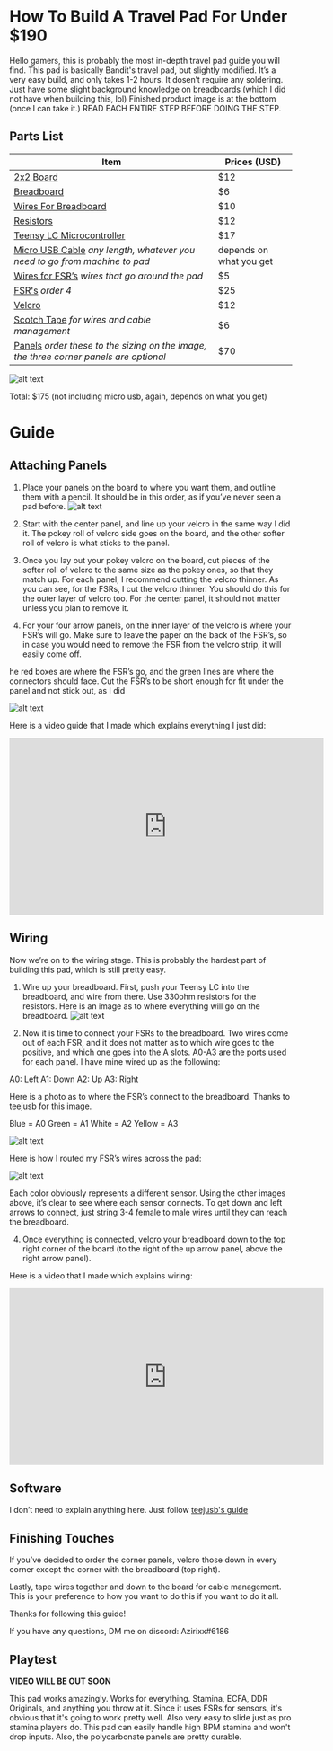 # How To Build A Travel Pad For Under $190

Hello gamers, this is probably the most in-depth travel pad guide you will find. This pad is basically Bandit's travel pad, but slightly modified. It’s a very easy build, and only takes 1-2 hours. It dosen’t require any soldering. Just have some slight background knowledge on breadboards (which I did not have when building this, lol) Finished product image is at the bottom (once I can take it.) READ EACH ENTIRE STEP BEFORE DOING THE STEP. 

## Parts List


| Item                                                                                       | Prices (USD)             |
|--------------------------------------------------------------------------------------------|--------------------------|
| [2x2 Board](https://www.homedepot.com/p/Sanded-Plywood-Common-15-32-in-x-2-ft-x-2-ft-Actual-0-451-in-x-23-75-in-x-23-75-in-300888/202093832?g_store=4180&source=shoppingads&locale=en-US)                                                                              | $12                      |
| [Breadboard](https://www.amazon.com/Pcs-MCIGICM-Points-Solderless-Breadboard/dp/B07PCJP9DY/ref=sr_1_7?dchild=1&keywords=breadboards&qid=1623441551&sr=8-7)                                                                             | $6                       |
| [Wires For Breadboard](https://www.amazon.com/AUSTOR-Lengths-Assorted-Preformed-Breadboard/dp/B07CJYSL2T/ref=sr_1_3?dchild=1&keywords=breadboard+wires&qid=1623441581&sr=8-3)                                                                   | $10                      |
| [Resistors](https://www.amazon.com/Elegoo-Values-Resistor-Assortment-Compliant/dp/B072BL2VX1/ref=sr_1_3?dchild=1&keywords=resistor+kit&qid=1623441602&sr=8-3)                                                                              | $12                      |
| [Teensy LC Microcontroller](https://www.amazon.com/Teensy-LC-with-pins/dp/B016MZVBOA/ref=sr_1_1?dchild=1&keywords=teensy+lc&qid=1623441625&sr=8-1)                                                              | $17                      |
| [Micro USB Cable](https://www.amazon.com/s?k=micro+usb+cable&crid=2AK4RHF2IM0ZI&sprefix=micro+usb+cab%2Caps%2C472&ref=nb_sb_ss_ts-doa-p_1_13) _any length, whatever you need to go from machine to pad_              | depends on  what you get |
| [Wires for FSR’s](https://www.amazon.com/EDGELEC-Breadboard-Optional-Assorted-Multicolored/dp/B07GD2BWPY/ref=sr_1_4?dchild=1&keywords=breadboard+jumper+wires&qid=1623441650&sr=8-4) _wires that go around the pad_                                         | $5                       |
| [FSR's](https://buyinterlinkelectronics.com/products/fsr-model-408-300mm-length?_pos=4&_sid=0b9c66a78&_ss=r) _order 4_                                                                        | $25                      |
| [Velcro](https://www.amazon.com/dp/B00H3R9S1K/ref=sspa_dk_detail_0?psc=1&pd_rd_i=B00H3R9S1K&pd_rd_w=86jgs&pf_rd_p=91afecf5-8b2e-41e2-9f11-dc6992c6eaa1&pd_rd_wg=92BdF&pf_rd_r=DY9SFGPDHWFWZTNC7N30&pd_rd_r=a8041cdc-b3a0-48ac-82a1-b3ea3bee41ea&spLa=ZW5jcnlwdGVkUXVhbGlmaWVyPUFMVUswMVRFRU9JSUEmZW5jcnlwdGVkSWQ9QTA5NzY3NDkzQTcwNlFYUEhGR1VNJmVuY3J5cHRlZEFkSWQ9QTAzNzY0NzAzUUc1WTRTUjNRVkRPJndpZGdldE5hbWU9c3BfZGV0YWlsJmFjdGlvbj1jbGlja1JlZGlyZWN0JmRvTm90TG9nQ2xpY2s9dHJ1ZQ==)                                                                                 | $12                      |
| [Scotch Tape](https://www.amazon.com/Learning-Resources-MMM3105-Scotch-Inches/dp/B016XTHB0I/ref=sr_1_3?dchild=1&keywords=scotch+tape&qid=1623441773&sr=8-3) _for wires and cable management_                                           | $6                       |
| [Panels](https://www.tapplastics.com/product/plastics/cut_to_size_plastic/polycarbonate_sheets/516) _order these to the sizing on the image,  the three corner panels are optional_ | $70                      |

![alt text](https://lh6.googleusercontent.com/sgTGmuUYJRUlOQxntgMo7a1ClsjP7E7tSf5ghex1MjURzje0U8Q5nkkzAGFcL8WvvsTZRY2bljqY1I9Pm6tbZQObU2p2M3k8tlyc0mf3eITMdioXAjiMTvNNMi8qWVjCw-9vWIXD)

Total: $175 (not including micro usb, again, depends on what you get)

# Guide

## Attaching Panels
1. Place your panels on the board to where you want them, and outline them with a pencil. It should be in this order, as if you’ve never seen a pad before.
![alt text](https://lh6.googleusercontent.com/LfSvpIpiNeRMPY35QtFitAa-Rq6XzXbZxiHji6KSWBoUBoTlnM3SqHOq0oGH5dkS3Gs9LRX_jpIL9IMzovk7FtBEVs-FH0lOmeXi1yF-bL5XureB1JrrrftcqjBJKw44Xkdl5CX5)

2. Start with the center panel, and line up your velcro in the same way I did it. The pokey roll of velcro side goes on the board, and the other softer roll of velcro is what sticks to the panel.
3. Once you lay out your pokey velcro on the board, cut pieces of the softer roll of velcro to the same size as the pokey ones, so that they match up. For each panel, I recommend cutting the velcro thinner. As you can see, for the FSRs, I cut the velcro thinner. You should do this for the outer layer of velcro too. For the center panel, it should not matter unless you plan to remove it.
4. For your four arrow panels, on the inner layer of the velcro is where your FSR’s will go. Make sure to leave the paper on the back of the FSR’s, so in case you would need to remove the FSR from the velcro strip, it will easily come off. 

he red boxes are where the FSR’s go, and the green lines are where the connectors should face. Cut the FSR’s to be short enough for fit under the panel and not stick out, as I did

![alt text](https://lh4.googleusercontent.com/pQVOHZWkJp4AkNxsHN6x-B3AayUMqLBKSfOIJ8bRpzCJaMdBuc1rxHpz5vVNEsODbDKHBi066Wwgkn3obAounRks8G3ikfKsGUaZWY5H6pNzaRlFeI0r-OhJaKI0SzWRz-GwGsKy)

Here is a video guide that I made which explains everything I just did:
<iframe width="560" height="315" src="https://www.youtube.com/embed/HUUXpGWz8Wc" title="YouTube video player" frameborder="0" allow="accelerometer; autoplay; clipboard-write; encrypted-media; gyroscope; picture-in-picture" allowfullscreen></iframe>

## Wiring
Now we’re on to the wiring stage. This is probably the hardest part of building this pad, which is still pretty easy. 

1. Wire up your breadboard. First, push your Teensy LC into the breadboard, and wire from there. Use 330ohm resistors for the resistors. Here is an image as to where everything will go on the breadboard. 
![alt text](https://lh6.googleusercontent.com/9R0bf6alMcnYX5_5ooqffDPpWqmE8lXokOfNFBwsROGCq4GiIZoDhuZIPSpSNp_urYUhaO6y9WJyUGOZGZz9IkhMGEmcXygMiV-Pb506OH9XIOLNAKNXuL_tKoXlJ8sxKKHfdcTB)

2. Now it is time to connect your FSRs to the breadboard. Two wires come out of each FSR, and it does not matter as to which wire goes to the positive, and which one goes into the A slots. A0-A3 are the ports used for each panel. I have mine wired up as the following:

A0: Left
A1: Down
A2: Up
A3: Right

Here is a photo as to where the FSR’s connect to the breadboard. Thanks to teejusb for this image.

Blue = A0
Green = A1
White = A2
Yellow = A3

![alt text](https://lh3.googleusercontent.com/wI7e1QWydvNEFqShcWEfiSsirp8gG64zz7NwLTxrDX21ZDzSgy5icTmMbITVC4QRm4zkEGtX5lYlqtdxV15PnLrS7D9kzaxks8ZBGeR1k2wH0tjyjzW_5neScHZa75UjpOscjdLV)

Here is how I routed my FSR’s wires across the pad:

![alt text](https://lh4.googleusercontent.com/OB__IkSKys3D-z1x4K57DEV-3Ln63b8oMytikRfI2SDVCpOkMyAhTUtVOqE5yrKnR3-PAeFkvQhm3lx8CDdhytLpRpgcvTPqwjU1L3iL)

Each color obviously represents a different sensor. Using the other images above, it’s clear to see where each sensor connects. To get down and left arrows to connect, just string 3-4 female to male wires until they can reach the breadboard.

4. Once everything is connected, velcro your breadboard down to the top right corner of the board (to the right of the up arrow panel, above the right arrow panel). 

Here is a video that I made which explains wiring: 
<iframe width="560" height="315" src="https://www.youtube.com/embed/a4EGyhCXONA" title="YouTube video player" frameborder="0" allow="accelerometer; autoplay; clipboard-write; encrypted-media; gyroscope; picture-in-picture" allowfullscreen></iframe>

## Software 

I don’t need to explain anything here. Just follow [teejusb's guide](https://github.com/teejusb/fsr)

## Finishing Touches

 If you’ve decided to order the corner panels, velcro those down in every corner except the corner with the breadboard (top right). 

Lastly, tape wires together and down to the board for cable management. This is your preference to how you want to do this if you want to do it all.

Thanks for following this guide!

If you have any questions, DM me on discord: Azirixx#6186

## Playtest

**VIDEO WILL BE OUT SOON**

This pad works amazingly. Works for everything. Stamina, ECFA, DDR Originals, and anything you throw at it. Since it uses FSRs for sensors, it's obvious that it's going to work pretty well. Also very easy to slide just as pro stamina players do. This pad can easily handle high BPM stamina and won't drop inputs. Also, the polycarbonate panels are pretty durable.
